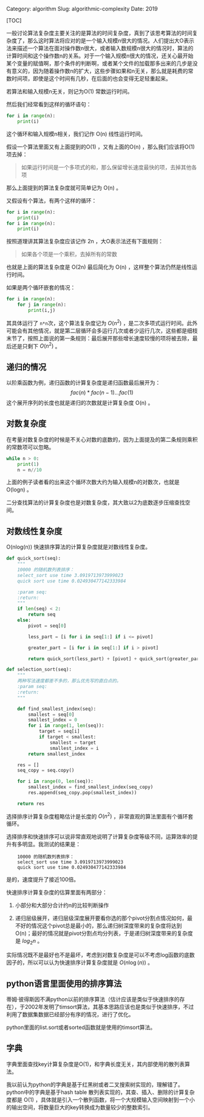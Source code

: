 Category: algorithm
Slug: algorithmic-complexity
Date: 2019

[TOC]

一般讨论算法复杂度主要关注的是算法的时间复杂度，真到了该思考算法的时间复杂度了，那么这时算法将应对的是一个输入规模n很大的情况。人们提出大O表示法来描述一个算法在面对操作数n很大，或者输入数规模n很大的情况时，算法的计算时间和这个操作数n的关系。对于一个输入规模n很大的情况，还关心最开始某个变量的赋值啊，那个条件的判断啊，或者某个文件的加载那多出来的几步是没有意义的，因为随着操作数n的扩大，这些步骤如果和n无关，那么就是耗费的常数时间项，即使是这个时间有几秒，在后面的也会变得无足轻重起来。

若算法和输入规模n无关，则记为O(1) 常数运行时间。

然后我们经常看到这样的循环语句：

```python
for i in range(n):
    print(i)
```

这个循环和输入规模n相关，我们记作 O(n) 线性运行时间。

假设一个算法里面又有上面提到的O(1) ，又有上面的O(n) ，那么我们应该将O(1) 项去掉：

> 如果运行时间是一个多项式的和，那么保留增长速度最快的项，去掉其他各项

那么上面提到的算法复杂度就可简单记为 O(n) 。

又假设有个算法，有两个这样的循环：

```python
for i in range(n):
    print(i)
for i in range(n):
    print(i)
```

按照道理讲其算法复杂度应该记作 2n ，大O表示法还有下面规则：

> 如果各个项是一个乘积，去掉所有的常数

也就是上面的算法复杂度是 O(2n) 最后简化为 O(n) ，这样整个算法仍然是线性运行时间。

如果是两个循环嵌套的情况：

```python
for i in range(n):
    for j in range(n):
        print(i,j)
```

其具体运行了 `n*n`次，这个算法复杂度记为 $O(n^2)$ ，是二次多项式运行时间。此外可能会有其他情况，就是第二层循环会多运行几次或者少运行几次，这些都是细枝末节了，按照上面说的第一条规则：最后展开那些增长速度较慢的项将被去除，最后还是只剩下 $O(n^2)$ 。

## 递归的情况

以阶乘函数为例，递归函数的计算复杂度是递归函数最后展开为：
$$
fac(n) * fac(n-1) ... fac(1)
$$
这个展开序列的长度也就是递归的次数就是计算复杂度 O(n) 。

## 对数复杂度

在考量对数复杂度的时候是不关心对数的底数的，因为上面提及的第二条规则乘积的常数项可以忽略。

```python
while n > 0:
    print(1)
    n = n//10
```

上面的例子读者看的出来这个循环次数大约为输入规模n的对数次，也就是 O(logn) 。

二分查找算法的计算复杂度也是对数复杂度，其大致以2为底数逐步压缩查找空间。

## 对数线性复杂度

O(nlog(n)) 快速排序算法的计算复杂度就是对数线性复杂度。

```python
def quick_sort(seq):
    """
    10000 的随机数列表排序：
    select_sort use time 3.0919713973999023
    quick sort use time 0.024930477142333984

    :param seq:
    :return:
    """
    if len(seq) < 2:
        return seq
    else:
        pivot = seq[0]

        less_part = [i for i in seq[1:] if i <= pivot]

        greater_part = [i for i in seq[1:] if i > pivot]

        return quick_sort(less_part) + [pivot] + quick_sort(greater_part)
```

```python
def selection_sort(seq):
    """
    两种写法速度都差不多的，那么优先写的直白点的。
    :param seq:
    :return:
    """

    def find_smallest_index(seq):
        smallest = seq[0]
        smallest_index = 0
        for i in range(1, len(seq)):
            target = seq[i]
            if target < smallest:
                smallest = target
                smallest_index = i
        return smallest_index

    res = []
    seq_copy = seq.copy()

    for i in range(0, len(seq)):
        smallest_index = find_smallest_index(seq_copy)
        res.append(seq_copy.pop(smallest_index))

    return res
```

选择排序计算复杂度粗略估计是长度的 $O(n^2)$ ，非常直观的算法里面有个循环套循环。

选择排序和快速排序可以说非常直观地说明了计算复杂度等级不同，运算效率的提升有多明显。我测试的结果是：

```
    10000 的随机数列表排序：
    select_sort use time 3.0919713973999023
    quick sort use time 0.024930477142333984
```

是的，速度提升了接近100倍。

快速排序计算复杂度的估算里面有两部分：

1. 小部分和大部分合计约n的比较判断操作

2. 递归层级展开，递归层级深度展开要看你选的那个pivot分割点情况如何，最不好的情况这个pivot总是最小的，那么递归树深度带来的复杂度将达到O(n)；最好的情况就是pivot分割点均分列表，于是递归树深度带来的复杂度是 $log_2n$ 。

实际情况既不是最好也不是最坏，考虑到对数复杂度是可以不考虑log函数的底数因子的，所以可以认为快速排序计算复杂度就是 $O(n\log(n))$ 。





## python语言里面使用的排序算法

蒂姆·彼得斯因不满python以前的排序算法（估计应该是类似于快速排序的存在），于2002年发明了timsort算法，其基本思路应该也是类似于快速排序，不过利用了数据集数据已经部分有序的情况，进行了优化。

python里面的list.sort或者sorted函数就是使用的timsort算法。



## 字典

字典里面查找key计算复杂度是O(1)，和字典长度无关，其内部使用的散列表算法。

我以前认为python的字典是基于红黑树或者二叉搜索树实现的，理解错了。python中的字典是基于hash table 散列表实现的，其查、插入、删除的计算复杂度都是 O(1) ，具体就是引入一个散列函数，将一个大规模输入空间映射到一个小的输出空间，将数量巨大的key转换成为数量较少的整数索引。
